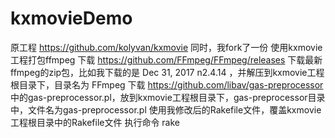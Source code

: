 # kxmovieDemo
原工程 https://github.com/kolyvan/kxmovie 同时，我fork了一份
使用kxmovie工程打包ffmpeg
下载 https://github.com/FFmpeg/FFmpeg/releases 下载最新ffmpeg的zip包，比如我下载的是 Dec 31, 2017 n2.4.14 ，并解压到kxmovie工程根目录下，目录名为 FFmpeg
下载 https://github.com/libav/gas-preprocessor 中的gas-preprocessor.pl，放到kxmovie工程根目录下，gas-preprocessor目录中，文件名为gas-preprocessor.pl
使用我修改后的Rakefile文件，覆盖kxmovie工程根目录中的Rakefile文件
执行命令 rake
